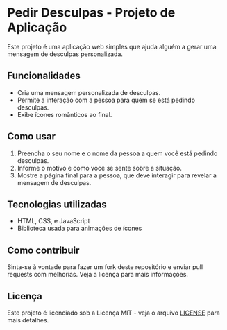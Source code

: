 # Pedir Desculpas - Projeto de Aplicação

Este projeto é uma aplicação web simples que ajuda alguém a gerar uma mensagem de desculpas personalizada.

## Funcionalidades

- Cria uma mensagem personalizada de desculpas.
- Permite a interação com a pessoa para quem se está pedindo desculpas.
- Exibe ícones românticos ao final.

## Como usar

1. Preencha o seu nome e o nome da pessoa a quem você está pedindo desculpas.
2. Informe o motivo e como você se sente sobre a situação.
3. Mostre a página final para a pessoa, que deve interagir para revelar a mensagem de desculpas.

## Tecnologias utilizadas

- HTML, CSS, e JavaScript
- Biblioteca usada para animações de ícones

## Como contribuir

Sinta-se à vontade para fazer um fork deste repositório e enviar pull requests com melhorias. Veja a licença para mais informações.

## Licença

Este projeto é licenciado sob a Licença MIT - veja o arquivo [LICENSE](LICENSE) para mais detalhes.
